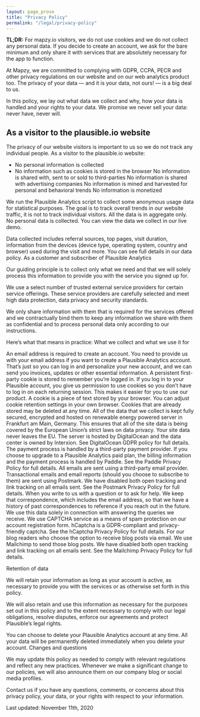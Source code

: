 ```yaml
---
layout: page_prose
title: "Privacy Policy"
permalink: "/legal/privacy-policy"
---
```



**TL;DR:** For mapzy.io visitors, we do not use cookies and we do not collect any personal data. If you decide to create an account, we ask for the bare minimum and only share it with services that are absolutely necessary for the app to function.

At Mapzy, we are committed to complying with GDPR, CCPA, PECR and other privacy regulations on our website and on our web analytics product too. The privacy of your data — and it is your data, not ours! — is a big deal to us.

In this policy, we lay out what data we collect and why, how your data is handled and your rights to your data. We promise we never sell your data: never have, never will.


## As a visitor to the plausible.io website

The privacy of our website visitors is important to us so we do not track any individual people. As a visitor to the plausible.io website:
* No personal information is collected
* No information such as cookies is stored in the browser
  No information is shared with, sent to or sold to third-parties
  No information is shared with advertising companies
  No information is mined and harvested for personal and behavioral trends
  No information is monetized

We run the Plausible Analytics script to collect some anonymous usage data for statistical purposes. The goal is to track overall trends in our website traffic, it is not to track individual visitors. All the data is in aggregate only. No personal data is collected. You can view the data we collect in our live demo.

Data collected includes referral sources, top pages, visit duration, information from the devices (device type, operating system, country and browser) used during the visit and more. You can see full details in our data policy.
As a customer and subscriber of Plausible Analytics

Our guiding principle is to collect only what we need and that we will solely process this information to provide you with the service you signed up for.

We use a select number of trusted external service providers for certain service offerings. These service providers are carefully selected and meet high data protection, data privacy and security standards.

We only share information with them that is required for the services offered and we contractually bind them to keep any information we share with them as confidential and to process personal data only according to our instructions.

Here’s what that means in practice:
What we collect and what we use it for

  An email address is required to create an account. You need to provide us with your email address if you want to create a Plausible Analytics account. That’s just so you can log in and personalize your new account, and we can send you invoices, updates or other essential information.
  A persistent first-party cookie is stored to remember you’re logged in. If you log in to your Plausible account, you give us permission to use cookies so you don’t have to log in on each returning session. This makes it easier for you to use our product. A cookie is a piece of text stored by your browser. You can adjust cookie retention settings in your own browser. Cookies that are already stored may be deleted at any time.
  All of the data that we collect is kept fully secured, encrypted and hosted on renewable energy powered server in Frankfurt am Main, Germany. This ensures that all of the site data is being covered by the European Union’s strict laws on data privacy. Your site data never leaves the EU. The server is hosted by DigitalOcean and the data center is owned by Interxion. See DigitalOcean GDPR policy for full details.
  The payment process is handled by a third-party payment provider. If you choose to upgrade to a Plausible Analytics paid plan, the billing information and the payment process is handled by Paddle. See the Paddle Privacy Policy for full details.
  All emails are sent using a third-party email provider. Transactional emails and email reports (should you choose to subscribe to them) are sent using Postmark. We have disabled both open tracking and link tracking on all emails sent. See the Postmark Privacy Policy for full details.
  When you write to us with a question or to ask for help. We keep that correspondence, which includes the email address, so that we have a history of past correspondences to reference if you reach out in the future. We use this data solely in connection with answering the queries we receive.
  We use CAPTCHA service as a means of spam protection on our account registration form. hCaptcha is a GDPR-compliant and privacy-friendly captcha. See the hCaptcha Privacy Policy for full details.
  For our blog readers who choose the option to receive blog posts via email. We use Mailchimp to send those blog posts. We have disabled both open tracking and link tracking on all emails sent. See the Mailchimp Privacy Policy for full details.

  Retention of data

  We will retain your information as long as your account is active, as necessary to provide you with the services or as otherwise set forth in this policy.

  We will also retain and use this information as necessary for the purposes set out in this policy and to the extent necessary to comply with our legal obligations, resolve disputes, enforce our agreements and protect Plausible’s legal rights.

  You can choose to delete your Plausible Analytics account at any time. All your data will be permanently deleted immediately when you delete your account.
  Changes and questions

  We may update this policy as needed to comply with relevant regulations and reflect any new practices. Whenever we make a significant change to our policies, we will also announce them on our company blog or social media profiles.

  Contact us if you have any questions, comments, or concerns about this privacy policy, your data, or your rights with respect to your information.

  Last updated: November 11th, 2020

</div>